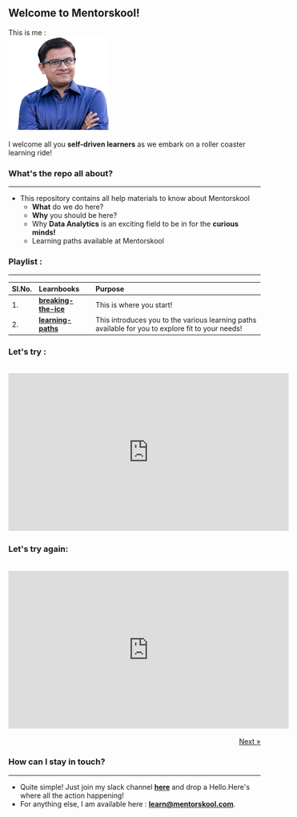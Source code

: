 
## Welcome to Mentorskool!

This is me : <br>
![Amit Choudhary](https://github.com/mentorskool/welcome/blob/master/imgs/profile.png?raw=true) <br><br>
I welcome all you **self-driven learners** as we embark on a roller coaster learning ride!

### What's the repo all about?
-------------------------------
* This repository contains all help materials to know about Mentorskool
	* **What** do we do here?
	* **Why** you should be here?
	* Why **Data Analytics** is an exciting field to be in for the **curious minds!**
	* Learning paths available at Mentorskool

### Playlist : 
---------------------

Sl.No.| Learnbooks                    | Purpose             
------|:------------------------------|:-------------
1.|[**breaking-the-ice**](https://colab.research.google.com/github/mentorskool/welcome/blob/master/learnbooks/breaking-the-ice.ipynb)  | This is where you start!
2.|[**learning-paths**]()    | This introduces you to the various learning paths available for you to explore fit to your needs!

### Let's try : 
<br>
<iframe width="560" height="315" src="https://www.youtube.com/embed/JWGT-rcuGyg" frameborder="0" allow="accelerometer; autoplay; encrypted-media; gyroscope; picture-in-picture" allowfullscreen></iframe>
<br>

### Let's try again: 
<br>
<iframe width="560" height="315" src="https://colab.research.google.com/github/mentorskool/welcome/blob/master/learnbooks/breaking-the-ice.ipynb" frameborder="0"></iframe>
<br>

<a href="#" style="float:right;" >Next &raquo;</a>

<br>

### How can I stay in touch?
-------------------------------------
* Quite simple! Just join my slack channel [**here**](https://bit.ly/2wOTt5w) and drop a Hello.Here's where all the action happening! 
* For anything else, I am available here : **learn@mentorskool.com**.







    